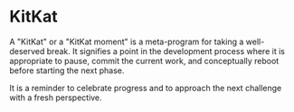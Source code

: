 # KitKat

A "KitKat" or a "KitKat moment" is a meta-program for taking a well-deserved break. It signifies a point in the development process where it is appropriate to pause, commit the current work, and conceptually reboot before starting the next phase.

It is a reminder to celebrate progress and to approach the next challenge with a fresh perspective.